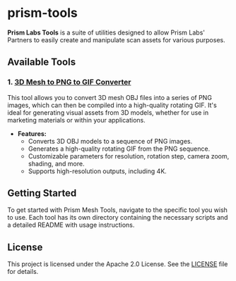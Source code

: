 # prism-tools
**Prism Labs Tools** is a suite of utilities designed to allow Prism Labs' Partners to easily create and manipulate scan assets for various purposes.
## Available Tools

### 1. [3D Mesh to PNG to GIF Converter](./mesh-tools/3dmesh-to-png-gif-converter/readme.md)

This tool allows you to convert 3D mesh OBJ files into a series of PNG images, which can then be compiled into a high-quality rotating GIF. It's ideal for generating visual assets from 3D models, whether for use in marketing materials or within your applications.

- **Features:**
  - Converts 3D OBJ models to a sequence of PNG images.
  - Generates a high-quality rotating GIF from the PNG sequence.
  - Customizable parameters for resolution, rotation step, camera zoom, shading, and more.
  - Supports high-resolution outputs, including 4K.

## Getting Started

To get started with Prism Mesh Tools, navigate to the specific tool you wish to use. Each tool has its own directory containing the necessary scripts and a detailed README with usage instructions.

## License

This project is licensed under the Apache 2.0 License. See the [LICENSE](./LICENSE) file for details.
